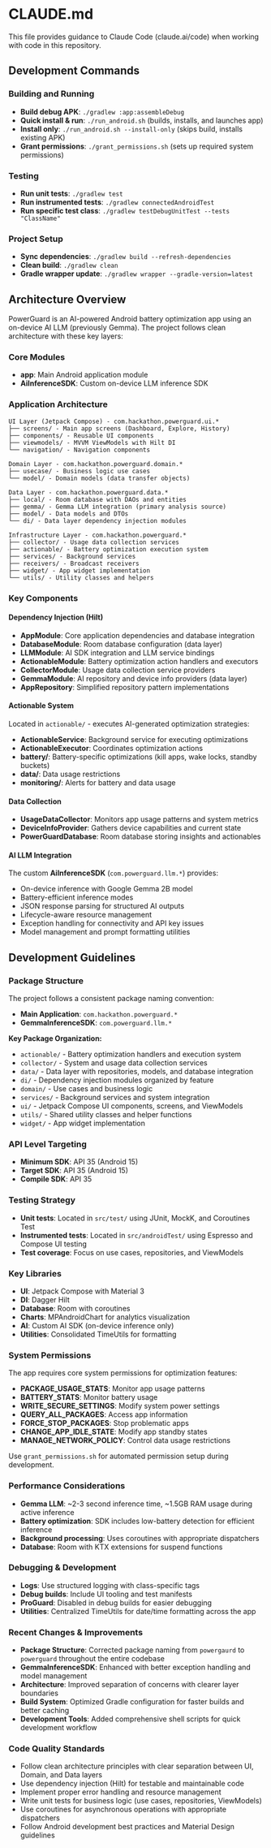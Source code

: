 # CLAUDE.md

This file provides guidance to Claude Code (claude.ai/code) when working with code in this repository.

## Development Commands

### Building and Running
- **Build debug APK**: `./gradlew :app:assembleDebug`
- **Quick install & run**: `./run_android.sh` (builds, installs, and launches app)
- **Install only**: `./run_android.sh --install-only` (skips build, installs existing APK)
- **Grant permissions**: `./grant_permissions.sh` (sets up required system permissions)

### Testing
- **Run unit tests**: `./gradlew test`
- **Run instrumented tests**: `./gradlew connectedAndroidTest`
- **Run specific test class**: `./gradlew testDebugUnitTest --tests "ClassName"`

### Project Setup
- **Sync dependencies**: `./gradlew build --refresh-dependencies`
- **Clean build**: `./gradlew clean`
- **Gradle wrapper update**: `./gradlew wrapper --gradle-version=latest`

## Architecture Overview

PowerGuard is an AI-powered Android battery optimization app using an on-device AI LLM (previously Gemma). The project follows clean architecture with these key layers:

### Core Modules
- **app**: Main Android application module
- **AiInferenceSDK**: Custom on-device LLM inference SDK

### Application Architecture
```
UI Layer (Jetpack Compose) - com.hackathon.powerguard.ui.*
├── screens/ - Main app screens (Dashboard, Explore, History)
├── components/ - Reusable UI components
├── viewmodels/ - MVVM ViewModels with Hilt DI
└── navigation/ - Navigation components

Domain Layer - com.hackathon.powerguard.domain.*
├── usecase/ - Business logic use cases
└── model/ - Domain models (data transfer objects)

Data Layer - com.hackathon.powerguard.data.*
├── local/ - Room database with DAOs and entities
├── gemma/ - Gemma LLM integration (primary analysis source)
├── model/ - Data models and DTOs
└── di/ - Data layer dependency injection modules

Infrastructure Layer - com.hackathon.powerguard.*
├── collector/ - Usage data collection services
├── actionable/ - Battery optimization execution system
├── services/ - Background services
├── receivers/ - Broadcast receivers
├── widget/ - App widget implementation
└── utils/ - Utility classes and helpers
```

### Key Components

#### Dependency Injection (Hilt)
- **AppModule**: Core application dependencies and database integration
- **DatabaseModule**: Room database configuration (data layer)
- **LLMModule**: AI SDK integration and LLM service bindings
- **ActionableModule**: Battery optimization action handlers and executors
- **CollectorModule**: Usage data collection service providers
- **GemmaModule**: AI repository and device info providers (data layer)
- **AppRepository**: Simplified repository pattern implementations

#### Actionable System
Located in `actionable/` - executes AI-generated optimization strategies:
- **ActionableService**: Background service for executing optimizations
- **ActionableExecutor**: Coordinates optimization actions
- **battery/**: Battery-specific optimizations (kill apps, wake locks, standby buckets)
- **data/**: Data usage restrictions
- **monitoring/**: Alerts for battery and data usage

#### Data Collection
- **UsageDataCollector**: Monitors app usage patterns and system metrics
- **DeviceInfoProvider**: Gathers device capabilities and current state
- **PowerGuardDatabase**: Room database storing insights and actionables

#### AI LLM Integration
The custom **AiInferenceSDK** (`com.powerguard.llm.*`) provides:
- On-device inference with Google Gemma 2B model
- Battery-efficient inference modes  
- JSON response parsing for structured AI outputs
- Lifecycle-aware resource management
- Exception handling for connectivity and API key issues
- Model management and prompt formatting utilities

## Development Guidelines

### Package Structure
The project follows a consistent package naming convention:
- **Main Application**: `com.hackathon.powerguard.*`
- **GemmaInferenceSDK**: `com.powerguard.llm.*`

**Key Package Organization:**
- `actionable/` - Battery optimization handlers and execution system
- `collector/` - System and usage data collection services
- `data/` - Data layer with repositories, models, and database integration
- `di/` - Dependency injection modules organized by feature
- `domain/` - Use cases and business logic
- `services/` - Background services and system integration
- `ui/` - Jetpack Compose UI components, screens, and ViewModels
- `utils/` - Shared utility classes and helper functions
- `widget/` - App widget implementation

### API Level Targeting
- **Minimum SDK**: API 35 (Android 15)
- **Target SDK**: API 35 (Android 15)
- **Compile SDK**: API 35

### Testing Strategy
- **Unit tests**: Located in `src/test/` using JUnit, MockK, and Coroutines Test
- **Instrumented tests**: Located in `src/androidTest/` using Espresso and Compose UI testing
- **Test coverage**: Focus on use cases, repositories, and ViewModels

### Key Libraries
- **UI**: Jetpack Compose with Material 3
- **DI**: Dagger Hilt
- **Database**: Room with coroutines
- **Charts**: MPAndroidChart for analytics visualization
- **AI**: Custom AI SDK (on-device inference only)
- **Utilities**: Consolidated TimeUtils for formatting

### System Permissions
The app requires core system permissions for optimization features:
- **PACKAGE_USAGE_STATS**: Monitor app usage patterns
- **BATTERY_STATS**: Monitor battery usage
- **WRITE_SECURE_SETTINGS**: Modify system power settings  
- **QUERY_ALL_PACKAGES**: Access app information
- **FORCE_STOP_PACKAGES**: Stop problematic apps
- **CHANGE_APP_IDLE_STATE**: Modify app standby states
- **MANAGE_NETWORK_POLICY**: Control data usage restrictions

Use `grant_permissions.sh` for automated permission setup during development.

### Performance Considerations
- **Gemma LLM**: ~2-3 second inference time, ~1.5GB RAM usage during active inference
- **Battery optimization**: SDK includes low-battery detection for efficient inference
- **Background processing**: Uses coroutines with appropriate dispatchers
- **Database**: Room with KTX extensions for suspend functions

### Debugging & Development
- **Logs**: Use structured logging with class-specific tags
- **Debug builds**: Include UI tooling and test manifests
- **ProGuard**: Disabled in debug builds for easier debugging
- **Utilities**: Centralized TimeUtils for date/time formatting across the app

### Recent Changes & Improvements
- **Package Structure**: Corrected package naming from `powergaurd` to `powerguard` throughout the entire codebase
- **GemmaInferenceSDK**: Enhanced with better exception handling and model management
- **Architecture**: Improved separation of concerns with clearer layer boundaries
- **Build System**: Optimized Gradle configuration for faster builds and better caching
- **Development Tools**: Added comprehensive shell scripts for quick development workflow

### Code Quality Standards
- Follow clean architecture principles with clear separation between UI, Domain, and Data layers
- Use dependency injection (Hilt) for testable and maintainable code
- Implement proper error handling and resource management
- Write unit tests for business logic (use cases, repositories, ViewModels)
- Use coroutines for asynchronous operations with appropriate dispatchers
- Follow Android development best practices and Material Design guidelines